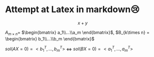 <!--Document-->
# Attempt at Latex in markdown😢

$$x + y$$

$A_{m\times n}$= $\begin{bmatrix} a_1\\…\\a_m \end{bmatrix}$, $B_{k\times n} = \begin{bmatrix} b_1\\…\\b_m \end{bmatrix}$

$sol(AX=0) = <b_1^T,…,b_m^T>$ $\iff$ $sol(BX=0) = <a_1^T,…,a_m^T>$
